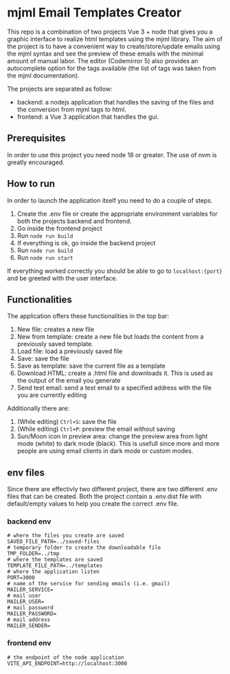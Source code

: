 # mjml Email Templates Creator

This repo is a combination of two projects Vue 3 + node that gives you a graphic interface to realize html templates using the mjml library.
The aim of the project is to have a convenient way to create/store/update emails using the mjml syntax and see the preview of these emails with the minimal amount of manual labor.
The editor (Codemirror 5) also provides an autocomplete option for the tags available (the list of tags was taken from the mjml documentation).

The projects are separated as follow:

- backend: a nodejs application that handles the saving of the files and the conversion from mjml tags to html.
- frontend: a Vue 3 application that handles the gui.

## Prerequisites

In order to use this project you need node 18 or greater.
The use of nvm is greatly encouraged.

## How to run

In order to launch the application itself you need to do a couple of steps.

1. Create the .env file or create the appropriate environment variables for both the projects backend and frontend.
2. Go inside the frontend project
3. Run ``node run build``
4. If everything is ok, go inside the backend project
5. Run ``node run build``
6. Run ``node run start``

If everything worked correctly you should be able to go to ``localhost:{port}`` and be greeted with the user interface.

## Functionalities

The application offers these functionalities in the top bar:

1. New file: creates a new file
2. New from template: create a new file but loads the content from a previously saved template.
3. Load file: load a previously saved file
4. Save: save the file
5. Save as template: save the current file as a template
6. Download HTML: create a .html file and downloads it. This is used as the output of the email you generate
7. Send test email: send a test email to a specified address with the file you are currently editing

Additionally there are:

1. (While editing) ``Ctrl+S``: save the file
2. (While editing) ``Ctrl+P``: preview the email without saving
3. Sun/Moon icon in preview area: change the preview area from light mode (white) to dark mode (black). This is usefull since more and more people are using email clients in dark mode or custom modes.

## env files

Since there are effectivly two different project, there are two different .env files that can be created. Both the project contain a .env.dist file with default/empty values to help you create the correct .env file.

### backend env

```
# where the files you create are saved
SAVED_FILE_PATH=../saved-files
# temporary folder to create the downloadable file
TMP_FOLDER=../tmp
# where the templates are saved
TEMPLATE_FILE_PATH=../templates
# where the application listen
PORT=3000
# name of the service for sending emails (i.e. gmail)
MAILER_SERVICE=
# mail user
MAILER_USER=
# mail password
MAILER_PASSWORD=
# mail address
MAILER_SENDER=
```

### frontend env

```
# the endpoint of the node application
VITE_API_ENDPOINT=http://localhost:3000
```

